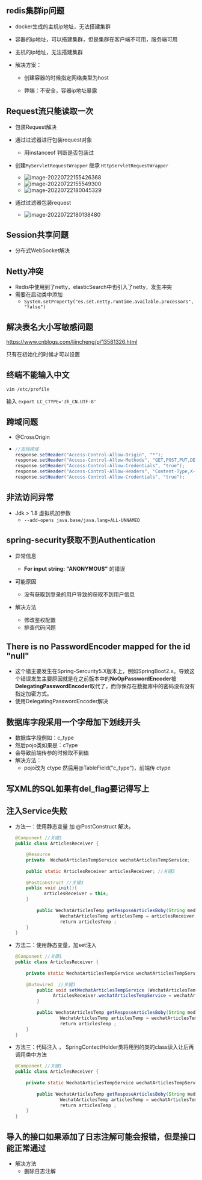 ## redis集群ip问题

- docker生成的主机ip地址，无法搭建集群
- 容器的ip地址，可以搭建集群，但是集群在客户端不可用，服务端可用
- 主机的ip地址，无法搭建集群
- 解决方案：

  - 创建容器的时候指定网络类型为host

  - 弊端：不安全，容器ip地址暴露

## Request流只能读取一次

- 包装Request解决
- 通过过滤器进行包装request对象
  - 用instanceof 判断是否包装过

- 创建`MyServletRequestWrapper` 继承 `HttpServletRequestWrapper` 
  - ![image-20220722155426368](../../../../../pic/image-20220722155426368.png)
  - ![image-20220722155549300](../项目/功能模块/模块/image-20220722155549300.png)
  - ![image-20220722180045329](../项目/功能模块/模块/image-20220722180045329.png)
- 通过过滤器包装request
  - ![image-20220722180138480](../项目/功能模块/模块/image-20220722180138480.png)

## Session共享问题

- 分布式WebSocket解决

## Netty冲突

- Redis中使用到了netty，elasticSearch中也引入了netty，发生冲突
- 需要在启动类中添加
  - `System.setProperty("es.set.netty.runtime.available.processors", "false")`

## 解决表名大小写敏感问题

https://www.cnblogs.com/ljincheng/p/13581326.html

只有在初始化的时候才可以设置

## 终端不能输入中文

`vim /etc/profile` 

输入 `export LC_CTYPE='zh_CN.UTF-8' ` 

## 跨域问题

- @CrossOrigin

- ```java
  //支持跨域
  response.setHeader("Access-Control-Allow-Origin", "*");
  response.setHeader("Access-Control-Allow-Methods", "GET,POST,PUT,DELETE,OPTIONS");
  response.setHeader("Access-Control-Allow-Credentials", "true");
  response.setHeader("Access-Control-Allow-Headers", "Content-Type,X-Token");
  response.setHeader("Access-Control-Allow-Credentials", "true");
  ```

## 非法访问异常

- Jdk > 1.8   虚拟机加参数
  - `--add-opens java.base/java.lang=ALL-UNNAMED`

## spring-security获取不到Authentication

- 异常信息
  -  **For input string: "ANONYMOUS"** 的错误

- 可能原因
  - 没有获取到登录的用户导致的获取不到用户信息
- 解决方法
  - 修改鉴权配置
  - 排查代码问题

## There is no PasswordEncoder mapped for the id "null" 

- 这个错主要发生在Spring-Sercurity5.X版本上，例如SpringBoot2.x。导致这个错误发生主要原因就是在之前版本中的**NoOpPasswordEncoder**被**DelegatingPasswordEncoder**取代了，而你保存在数据库中的密码没有没有指定加密方式。
- 使用DelegatingPasswordEncoder解决

## 数据库字段采用一个字母加下划线开头

- 数据库字段例如：c_type
- 然后pojo类如果是：cType
- 会导致前端传参的时候取不到值
- 解决方法：
  - pojo改为 ctype 然后用@TableField("c_type")，前端传 ctype

## 写XML的SQL如果有del_flag要记得写上

## 注入Service失败

- 方法一：使用静态变量 加 @PostConstruct 解决。

  ```java
  @Component //关键1
  public class ArticlesReceiver {
  
      @Resource
      private  WechatArticlesTempService wechatArticlesTempService;
       
      public static ArticlesReceiver articlesReceiver; //关键2
       
      @PostConstruct //关键3
      public void init(){
      　　　　articlesReceiver = this;
      }
           
          public WechatArticlesTemp getResposeArticlesBoby(String mediaId) {
  　　　　　　　　　　WechatArticlesTemp articlesTemp = articlesReceiver.wechatArticlesTempService.getById(mediaId); //关键4
  　　　　　　　　　　return articlesTemp ;
      }
  }   
  ```

- 方法二：使用静态变量，加set注入　

  ```java
  @Component //关键1
  public class ArticlesReceiver {
   
      private static WechatArticlesTempService wechatArticlesTempService; //关键2
   
      @Autowired  //关键3
          public void setWechatArticlesTempService (WechatArticlesTempService wechatArticlesTempService){
                ArticlesReceiver.wechatArticlesTempService = wechatArticlesTempService;
          }
           
          public WechatArticlesTemp getResposeArticlesBoby(String mediaId) {
  　　　　　　　　　　WechatArticlesTemp articlesTemp = wechatArticlesTempService.getById(mediaId); //关键4
  　　　　　　　　　　return articlesTemp ;
      }
  }
  ```

- 方法三：代码注入 ， SpringContectHolder类将用到的类的class读入让后再调用类中方法

  ```java
  @Component //关键1
  public class ArticlesReceiver {
   
      private static WechatArticlesTempService wechatArticlesTempService =  SpringContextHolder.getBean(WechatArticlesTempService.class); //关键2
   
          public WechatArticlesTemp getResposeArticlesBoby(String mediaId) {
  　　　　　　　　　　WechatArticlesTemp articlesTemp = wechatArticlesTempService.getById(mediaId); //关键3
  　　　　　　　　　　return articlesTemp ;
      }
  }
  ```

##  导入的接口如果添加了日志注解可能会报错，但是接口能正常通过

- 解决方法
  - 删除日志注解